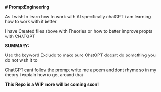 **# PromptEngineering**

As I wish to learn how to work with AI specifically chatGPT i am learning how to work with it better

I have Created files above with Theories on how to better improve propts with CHATGPT



**SUMMARY:**

Use the keyword Exclude to make sure ChatGPT doesnt do something you do not wish it to

ChatGPT cant follow the prompt write me a poem and dont rhyme so in my theory I explain how to get around that

**This Repo is a WIP more will be coming soon!**
